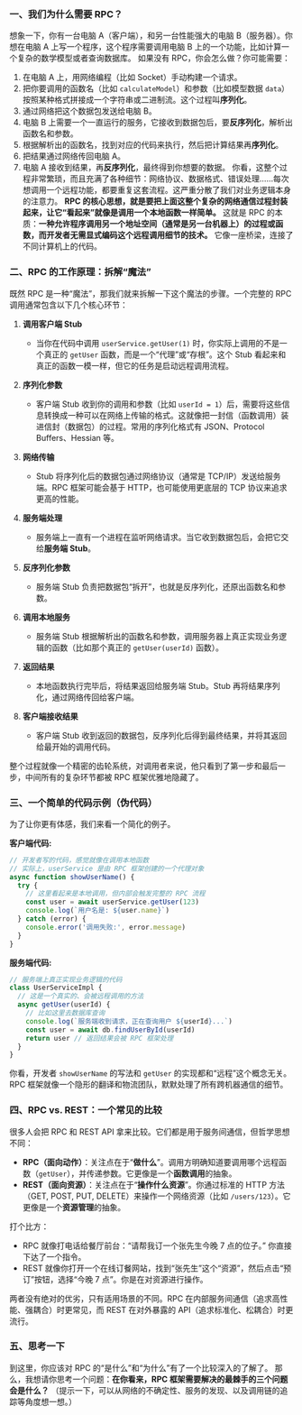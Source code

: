 ### 一、我们为什么需要 RPC？
想象一下，你有一台电脑 A（客户端），和另一台性能强大的电脑 B（服务器）。你想在电脑 A 上写一个程序，这个程序需要调用电脑 B 上的一个功能，比如计算一个复杂的数学模型或者查询数据库。
如果没有 RPC，你会怎么做？你可能需要：
1.  在电脑 A 上，用网络编程（比如 Socket）手动构建一个请求。
2.  把你要调用的函数名（比如 `calculateModel`）和参数（比如模型数据 `data`）按照某种格式拼接成一个字符串或二进制流。这个过程叫**序列化**。
3.  通过网络把这个数据包发送给电脑 B。
4.  电脑 B 上需要一个一直运行的服务，它接收到数据包后，要**反序列化**，解析出函数名和参数。
5.  根据解析出的函数名，找到对应的代码来执行，然后把计算结果再**序列化**。
6.  把结果通过网络传回电脑 A。
7.  电脑 A 接收到结果，再**反序列化**，最终得到你想要的数据。
你看，这整个过程非常繁琐，而且充满了各种细节：网络协议、数据格式、错误处理……每次想调用一个远程功能，都要重复这套流程。这严重分散了我们对业务逻辑本身的注意力。
**RPC 的核心思想，就是要把上面这整个复杂的网络通信过程封装起来，让它“看起来”就像是调用一个本地函数一样简单。**
这就是 RPC 的本质：**一种允许程序调用另一个地址空间（通常是另一台机器上）的过程或函数，而开发者无需显式编码这个远程调用细节的技术。** 它像一座桥梁，连接了不同计算机上的代码。

### 二、RPC 的工作原理：拆解“魔法”

既然 RPC 是一种“魔法”，那我们就来拆解一下这个魔法的步骤。一个完整的 RPC 调用通常包含以下几个核心环节：
1.  **调用客户端 Stub**
    *   当你在代码中调用 `userService.getUser(1)` 时，你实际上调用的不是一个真正的 `getUser` 函数，而是一个“代理”或“存根”。这个 Stub 看起来和真正的函数一模一样，但它的任务是启动远程调用流程。

2.  **序列化参数**
    *   客户端 Stub 收到你的调用和参数（比如 `userId = 1`）后，需要将这些信息转换成一种可以在网络上传输的格式。这就像把一封信（函数调用）装进信封（数据包）的过程。常用的序列化格式有 JSON、Protocol Buffers、Hessian 等。

3.  **网络传输**
    *   Stub 将序列化后的数据包通过网络协议（通常是 TCP/IP）发送给服务端。RPC 框架可能会基于 HTTP，也可能使用更底层的 TCP 协议来追求更高的性能。
4.  **服务端处理**
    *   服务端上一直有一个进程在监听网络请求。当它收到数据包后，会把它交给**服务端 Stub**。

5.  **反序列化参数**
    *   服务端 Stub 负责把数据包“拆开”，也就是反序列化，还原出函数名和参数。

6.  **调用本地服务**
    *   服务端 Stub 根据解析出的函数名和参数，调用服务器上真正实现业务逻辑的函数（比如那个真正的 `getUser(userId)` 函数）。

7.  **返回结果**
    *   本地函数执行完毕后，将结果返回给服务端 Stub。Stub 再将结果序列化，通过网络传回给客户端。

8.  **客户端接收结果**
    *   客户端 Stub 收到返回的数据包，反序列化后得到最终结果，并将其返回给最开始的调用代码。

整个过程就像一个精密的齿轮系统，对调用者来说，他只看到了第一步和最后一步，中间所有的复杂环节都被 RPC 框架优雅地隐藏了。

### 三、一个简单的代码示例（伪代码）
为了让你更有体感，我们来看一个简化的例子。

**客户端代码:**
```javascript
// 开发者写的代码，感觉就像在调用本地函数
// 实际上，userService 是由 RPC 框架创建的一个代理对象
async function showUserName() {
  try {
    // 这里看起来是本地调用，但内部会触发完整的 RPC 流程
    const user = await userService.getUser(123)
    console.log(`用户名是: ${user.name}`)
  } catch (error) {
    console.error('调用失败:', error.message)
  }
}
```
**服务端代码:**
```javascript
// 服务端上真正实现业务逻辑的代码
class UserServiceImpl {
  // 这是一个真实的、会被远程调用的方法
  async getUser(userId) {
    // 比如这里去数据库查询
    console.log(`服务端收到请求，正在查询用户 ${userId}...`)
    const user = await db.findUserById(userId)
    return user // 返回结果会被 RPC 框架处理
  }
}
```
你看，开发者 `showUserName` 的写法和 `getUser` 的实现都和“远程”这个概念无关。RPC 框架就像一个隐形的翻译和物流团队，默默处理了所有跨机器通信的细节。

### 四、RPC vs. REST：一个常见的比较
很多人会把 RPC 和 REST API 拿来比较。它们都是用于服务间通信，但哲学思想不同：
*   **RPC（面向动作）**：关注点在于“**做什么**”。调用方明确知道要调用哪个远程函数（`getUser`），并传递参数。它更像是一个**函数调用**的抽象。
*   **REST（面向资源）**：关注点在于“**操作什么资源**”。你通过标准的 HTTP 方法（GET, POST, PUT, DELETE）来操作一个网络资源（比如 `/users/123`）。它更像是一个**资源管理**的抽象。

打个比方：
*   RPC 就像打电话给餐厅前台：“请帮我订一个张先生今晚 7 点的位子。” 你直接下达了一个指令。
*   REST 就像你打开一个在线订餐网站，找到“张先生”这个“资源”，然后点击“预订”按钮，选择“今晚 7 点”。你是在对资源进行操作。

两者没有绝对的优劣，只有适用场景的不同。RPC 在内部服务间通信（追求高性能、强耦合）时更常见，而 REST 在对外暴露的 API（追求标准化、松耦合）时更流行。

### 五、思考一下
到这里，你应该对 RPC 的“是什么”和“为什么”有了一个比较深入的了解了。
那么，我想请你思考一个问题：**在你看来，RPC 框架需要解决的最棘手的三个问题会是什么？** （提示一下，可以从网络的不确定性、服务的发现、以及调用链的追踪等角度想一想。）